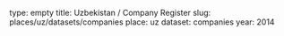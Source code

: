 type: empty
title: Uzbekistan / Company Register
slug: places/uz/datasets/companies
place: uz
dataset: companies
year: 2014
